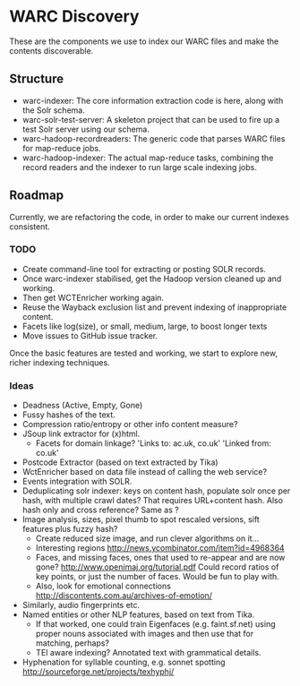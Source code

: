 WARC Discovery
==============

These are the components we use to index our WARC files and make the contents discoverable.

Structure
---------

 * warc-indexer: The core information extraction code is here, along with the Solr schema.
 * warc-solr-test-server: A skeleton project that can be used to fire up a test Solr server using our schema.
 * warc-hadoop-recordreaders: The generic code that parses WARC files for map-reduce jobs.
 * warc-hadoop-indexer: The actual map-reduce tasks, combining the record readers and the indexer to run large scale indexing jobs.

Roadmap
-------

Currently, we are refactoring the code, in order to make our current indexes consistent.

### TODO ###

* Create command-line tool for extracting or posting SOLR records.
* Once warc-indexer stabilised, get the Hadoop version cleaned up and working.
* Then get WCTEnricher working again.
* Reuse the Wayback exclusion list and prevent indexing of inappropriate content.
* Facets like log(size), or small, medium, large, to boost longer texts
* Move issues to GitHub issue tracker.

Once the basic features are tested and working, we start to explore new, richer indexing techniques.

### Ideas ###

* Deadness (Active, Empty, Gone)
* Fussy hashes of the text.
* Compression ratio/entropy or other info content measure?
* JSoup link extractor for (x)html.
    * Facets for domain linkage? 'Links to: ac.uk, co.uk' 'Linked from: co.uk'
* Postcode Extractor (based on text extracted by Tika)
* WctEnricher based on data file instead of calling the web service?
* Events integration with SOLR.
* Deduplicating solr indexer: keys on content hash, populate solr once per hash, with multiple crawl dates? That requires URL+content hash. Also hash only and cross reference? Same as <list url>?
* Image analysis, sizes, pixel thumb to spot rescaled versions, sift features plus fuzzy hash?
    * Create reduced size image, and run clever algorithms on it...
    * Interesting regions http://news.ycombinator.com/item?id=4968364
    * Faces, and missing faces, ones that used to re-appear and are now gone? http://www.openimaj.org/tutorial.pdf Could record ratios of key points, or just the number of faces. Would be fun to play with.
    * Also, look for emotional connections http://discontents.com.au/archives-of-emotion/
* Similarly, audio fingerprints etc.
* Named entities or other NLP features, based on text from Tika.
    * If that worked, one could train Eigenfaces (e.g. faint.sf.net) using proper nouns associated with images and then use that for matching, perhaps?
    * TEI aware indexing? Annotated text with grammatical details.
* Hyphenation for syllable counting, e.g. sonnet spotting http://sourceforge.net/projects/texhyphj/
